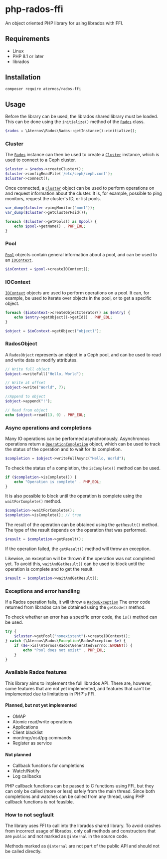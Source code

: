 # php-rados-ffi
An object oriented PHP library for using librados with FFI.

## Requirements
- Linux
- PHP 8.1 or later
- librados

## Installation
```bash
composer require aternos/rados-ffi
```

## Usage

Before the library can be used, the librados shared library must be loaded.
This can be done using the `initialize()` method of the [`Rados`](src/Rados.php) class.
```php
$rados = \Aternos\Rados\Rados::getInstance()->initialize();
```

### Cluster

The [`Rados`](src/Rados.php) instance can then be used to create a [`Cluster`](src/Cluster/Cluster.php) instance, 
which is used to connect to a Ceph cluster.

```php
$cluster = $rados->createCluster();
$cluster->configReadFile('/etc/ceph/ceph.conf');
$cluster->connect();
```

Once connected, a [`Cluster`](src/Cluster/Cluster.php) object can be used to perform operations on and 
request information about the cluster.
It is, for example, possible to ping monitors, request the cluster's ID, or list pools.

```php
var_dump($cluster->pingMonitor("mon1"));
var_dump($cluster->getClusterFsid());

foreach ($cluster->getPools() as $pool) {
    echo $pool->getName() . PHP_EOL;
}
```

### Pool

[`Pool`](src/Cluster/Pool/Pool.php) objects contain general information about a pool, and can be used to an [`IOContext`](src/Cluster/Pool/IOContext.php).
```php
$ioContext = $pool->createIOContext();
```

### IOContext

[`IOContext`](src/Cluster/Pool/IOContext.php) objects are used to perform operations on a pool. 
It can, for example, be used to iterate over objects in the pool, or to get a specific object.

```php
foreach ($ioContext->createObjectIterator() as $entry) {
    echo $entry->getObject()->getId() . PHP_EOL;
}

$object = $ioContext->getObject("object1");
```

### RadosObject

A `RadosObject` represents an object in a Ceph pool, 
and can be used to read and write data or modify attributes.

```php
// Write full object
$object->writeFull("Hello, World");

// Write at offset
$object->write("World", 7);

//Append to object
$object->append("!");

// Read from object
echo $object->read(13, 0) . PHP_EOL;
```

### Async operations and completions

Many IO operations can be performed asynchronously. Asynchronous operations return a
[`OperationCompletion`](src/Completion/OperationCompletion.php) object, which can be 
used to track the status of the operation and to wait for its completion.

```php
$completion = $object->writeFullAsync("Hello, World");
```

To check the status of a completion, the `isComplete()` method can be used.
```php
if ($completion->isComplete()) {
    echo "Operation is complete" . PHP_EOL;
}
```

It is also possible to block until the operation is complete using the `waitForComplete()` method.
```php
$completion->waitForComplete();
$completion->isComplete(); // true
```

The result of the operation can be obtained using the `getResult()` method. The type
of the result depends on the operation that was performed.
```php
$result = $completion->getResult();
```

If the operation failed, the `getResult()` method will throw an exception.

Likewise, an exception will be thrown if the operation was not completed yet.
To avoid this, `waitAndGetResult()` can be used to block until the operation 
is complete and to get the result.
```php
$result = $completion->waitAndGetResult();
```

### Exceptions and error handling

If a Rados operation fails, it will throw a [`RadosException`](src/Exception/RadosException.php)
The error code returned from librados can be obtained using the `getCode()` method.

To check whether an error has a specific error code, the `is()` method can be used.

```php
try {
    $cluster->getPool("nonexistent")->createIOContext();
} catch (\Aternos\Rados\Exception\RadosException $e) {
    if ($e->is(\Aternos\Rados\Generated\Errno::ENOENT)) {
        echo "Pool does not exist" . PHP_EOL;
    }
}
```

### Available Rados features
This library aims to implement the full librados API. 
There are, however, some features that are not yet implemented, 
and features that can't be implemented due to limitations in PHP's FFI.

#### Planned, but not yet implemented
- OMAP
- Atomic read/write operations
- Applications
- Client blacklist
- mon/mgr/osd/pg commands
- Register as service

#### Not planned
- Callback functions for completions
- Watch/Notify
- Log callbacks

PHP callback functions can be passed to C functions using FFI, 
but they can only be called (more or less) safely from the main thread.
Since both completions and watches can be called from any thread, 
using PHP callback functions is not feasible.


### How to not segfault

The library uses FFI to call into the librados shared library. 
To avoid crashes from incorrect usage of librados, only call methods and constructors 
that are `public` and not marked as `@internal` in the source code.

Methods marked as `@internal` are not part of the public API and should not be called directly.
